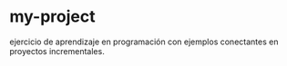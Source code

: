 # my-project
ejercicio de aprendizaje en programación con ejemplos conectantes en proyectos incrementales.
